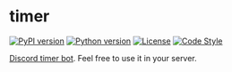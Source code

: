 # timer

[![PyPI version](https://badge.fury.io/py/timer-bot.svg)](https://badge.fury.io/py/timer-bot)
[![Python version](https://img.shields.io/badge/python-3.8-blue)](https://www.python.org/downloads/)
[![License](https://img.shields.io/badge/License-MIT-blue)](https://opensource.org/licenses/MIT)
[![Code Style](https://img.shields.io/badge/code%20style-black-black)](https://github.com/psf/black)

[Discord timer bot](https://discordapp.com/oauth2/authorize?client_id=715299325164388362&scope=bot).
Feel free to use it in your server.
